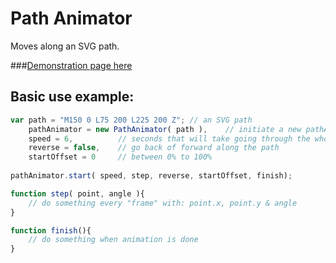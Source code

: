 Path Animator
=============
Moves along an SVG path.

###[Demonstration page here](http://dropthebit.com/demos/pathAnimator/index.html)

## Basic use example:
```javascript
var path = "M150 0 L75 200 L225 200 Z";	// an SVG path
	pathAnimator = new PathAnimator( path ),	// initiate a new pathAnimator object
	speed = 6,	 		// seconds that will take going through the whole path
	reverse = false,	// go back of forward along the path
	startOffset = 0		// between 0% to 100%
	
pathAnimator.start( speed, step, reverse, startOffset, finish);

function step( point, angle ){
	// do something every "frame" with: point.x, point.y & angle
}

function finish(){
	// do something when animation is done
}
```